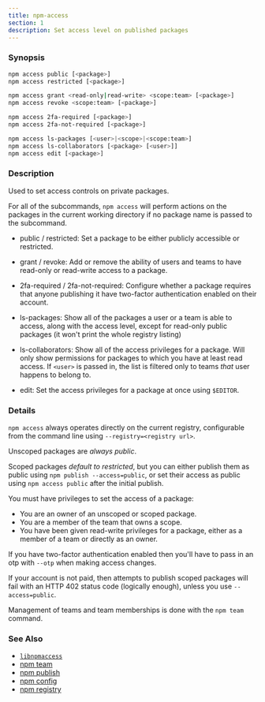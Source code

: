 ```yaml
---
title: npm-access
section: 1
description: Set access level on published packages
---
```


### Synopsis

```bash
npm access public [<package>]
npm access restricted [<package>]

npm access grant <read-only|read-write> <scope:team> [<package>]
npm access revoke <scope:team> [<package>]

npm access 2fa-required [<package>]
npm access 2fa-not-required [<package>]

npm access ls-packages [<user>|<scope>|<scope:team>]
npm access ls-collaborators [<package> [<user>]]
npm access edit [<package>]
```

### Description

Used to set access controls on private packages.

For all of the subcommands, `npm access` will perform actions on the packages
in the current working directory if no package name is passed to the
subcommand.

* public / restricted:
  Set a package to be either publicly accessible or restricted.

* grant / revoke:
  Add or remove the ability of users and teams to have read-only or read-write
  access to a package.

* 2fa-required / 2fa-not-required:
  Configure whether a package requires that anyone publishing it have two-factor
  authentication enabled on their account.

* ls-packages:
  Show all of the packages a user or a team is able to access, along with the
  access level, except for read-only public packages (it won't print the whole
  registry listing)

* ls-collaborators:
  Show all of the access privileges for a package. Will only show permissions
  for packages to which you have at least read access. If `<user>` is passed in,
  the list is filtered only to teams _that_ user happens to belong to.

* edit:
  Set the access privileges for a package at once using `$EDITOR`.

### Details

`npm access` always operates directly on the current registry, configurable
from the command line using `--registry=<registry url>`.

Unscoped packages are *always public*.

Scoped packages *default to restricted*, but you can either publish them as
public using `npm publish --access=public`, or set their access as public using
`npm access public` after the initial publish.

You must have privileges to set the access of a package:

* You are an owner of an unscoped or scoped package.
* You are a member of the team that owns a scope.
* You have been given read-write privileges for a package, either as a member
  of a team or directly as an owner.

If you have two-factor authentication enabled then you'll have to pass in an
otp with `--otp` when making access changes.

If your account is not paid, then attempts to publish scoped packages will fail
with an HTTP 402 status code (logically enough), unless you use
`--access=public`.

Management of teams and team memberships is done with the `npm team` command.

### See Also

* [`libnpmaccess`](https://npm.im/libnpmaccess)
* [npm team](/commands/npm-team)
* [npm publish](/commands/npm-publish)
* [npm config](/commands/npm-config)
* [npm registry](/using-npm/registry)
